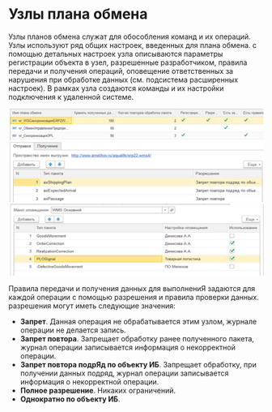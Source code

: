 # Узлы плана обмена

Узлы планов обмена служат для обособления команд и их операций. Узлы используют ряд общих настроек, введенных для плана обмена. 
с помощью детальных настроек узла описываются параметры регистрации объекта в узел, разрешенные разработчиком, правила передачи и получения операций, оповещение ответственных за нарушения при обработке данных (см. подсистема расширенных настроек). В рамках узла создаются команды и их настройки подключения к удаленной системе.
 
![Настройки плана обмена](images/НастройкиПланаОбмена.png)
![Настройка обмена 1](images/НастройкаУзла_1.png)
![Настройка обмена 2](images/НастройкаУзла_2.png) 
 
Правила передачи и получения данных для выполнениЯ задаются для каждой операции с помощью разрешения и правила проверки данных. разрешения могут иметь следующие значения:
- **Запрет**. Данная операция не обрабатывается этим узлом‚ журнале операции не делается запись.
- **Запрет повтора**. Запрещает обработку ранее полученного пакета‚ журнал операции записывается информация о некорректной операции.
- **Запрет повтора подрЯд по объекту ИБ**. Запрещает обработку, при получении данных подряд‚ журнал операции записывается информация о некорректной операции.
- **Полное разрешение**. Никаких ограничений.
- **Однократно по объекту ИБ**. 




